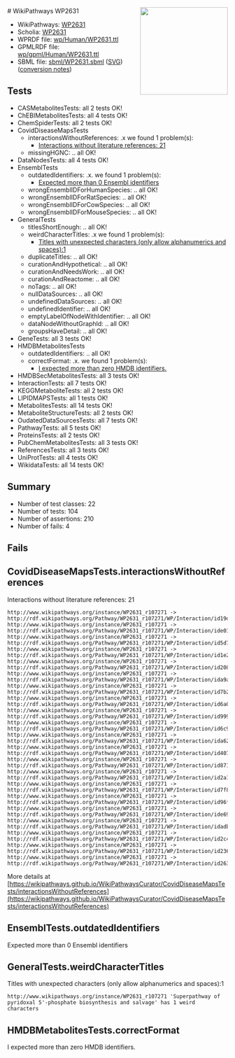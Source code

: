 <img style="float: right; width: 200px" src="../logo.png" />
# WikiPathways WP2631

* WikiPathways: [WP2631](https://identifiers.org/wikipathways:WP2631)
* Scholia: [WP2631](https://scholia.toolforge.org/wikipathways/WP2631)
* WPRDF file: [wp/Human/WP2631.ttl](../wp/Human/WP2631.ttl)
* GPMLRDF file: [wp/gpml/Human/WP2631.ttl](../wp/gpml/Human/WP2631.ttl)
* SBML file: [sbml/WP2631.sbml](../sbml/WP2631.sbml) ([SVG](../sbml/WP2631.svg)) ([conversion notes](../sbml/WP2631.txt))

## Tests
* CASMetabolitesTests: all 2 tests OK!
* ChEBIMetabolitesTests: all 4 tests OK!
* ChemSpiderTests: all 2 tests OK!
* CovidDiseaseMapsTests
    * interactionsWithoutReferences: .x we found 1 problem(s):
        * [Interactions without literature references: 21](#9701cd01)
    * missingHGNC: .. all OK!
* DataNodesTests: all 4 tests OK!
* EnsemblTests
    * outdatedIdentifiers: .x. we found 1 problem(s):
        * [Expected more than 0 Ensembl identifiers](#f44398b7)
    * wrongEnsemblIDForHumanSpecies: .. all OK!
    * wrongEnsemblIDForRatSpecies: .. all OK!
    * wrongEnsemblIDForCowSpecies: .. all OK!
    * wrongEnsemblIDForMouseSpecies: .. all OK!
* GeneralTests
    * titlesShortEnough: .. all OK!
    * weirdCharacterTitles: .x we found 1 problem(s):
        * [Titles with unexpected characters (only allow alphanumerics and spaces):1](#fda87b3f)
    * duplicateTitles: .. all OK!
    * curationAndHypothetical: .. all OK!
    * curationAndNeedsWork: .. all OK!
    * curationAndReactome: .. all OK!
    * noTags: .. all OK!
    * nullDataSources: .. all OK!
    * undefinedDataSources: .. all OK!
    * undefinedIdentifier: .. all OK!
    * emptyLabelOfNodeWithIdentifier: .. all OK!
    * dataNodeWithoutGraphId: .. all OK!
    * groupsHaveDetail: .. all OK!
* GeneTests: all 3 tests OK!
* HMDBMetabolitesTests
    * outdatedIdentifiers: .. all OK!
    * correctFormat: .x. we found 1 problem(s):
        * [I expected more than zero HMDB identifiers.](#ad154c1e)
* HMDBSecMetabolitesTests: all 3 tests OK!
* InteractionTests: all 7 tests OK!
* KEGGMetaboliteTests: all 2 tests OK!
* LIPIDMAPSTests: all 1 tests OK!
* MetabolitesTests: all 14 tests OK!
* MetaboliteStructureTests: all 2 tests OK!
* OudatedDataSourcesTests: all 7 tests OK!
* PathwayTests: all 5 tests OK!
* ProteinsTests: all 2 tests OK!
* PubChemMetabolitesTests: all 3 tests OK!
* ReferencesTests: all 3 tests OK!
* UniProtTests: all 4 tests OK!
* WikidataTests: all 14 tests OK!


## Summary

* Number of test classes: 22
* Number of tests: 104
* Number of assertions: 210
* Number of fails: 4

## Fails

<a name="9701cd01" />

## CovidDiseaseMapsTests.interactionsWithoutReferences

Interactions without literature references: 21
```
http://www.wikipathways.org/instance/WP2631_r107271 -> http://rdf.wikipathways.org/Pathway/WP2631_r107271/WP/Interaction/id19dc4c6d
http://www.wikipathways.org/instance/WP2631_r107271 -> http://rdf.wikipathways.org/Pathway/WP2631_r107271/WP/Interaction/ide012be62
http://www.wikipathways.org/instance/WP2631_r107271 -> http://rdf.wikipathways.org/Pathway/WP2631_r107271/WP/Interaction/id5d7e74e1
http://www.wikipathways.org/instance/WP2631_r107271 -> http://rdf.wikipathways.org/Pathway/WP2631_r107271/WP/Interaction/id1e2a6ac9
http://www.wikipathways.org/instance/WP2631_r107271 -> http://rdf.wikipathways.org/Pathway/WP2631_r107271/WP/Interaction/id2089d9ca
http://www.wikipathways.org/instance/WP2631_r107271 -> http://rdf.wikipathways.org/Pathway/WP2631_r107271/WP/Interaction/ida9afc1f3
http://www.wikipathways.org/instance/WP2631_r107271 -> http://rdf.wikipathways.org/Pathway/WP2631_r107271/WP/Interaction/id7b25978e
http://www.wikipathways.org/instance/WP2631_r107271 -> http://rdf.wikipathways.org/Pathway/WP2631_r107271/WP/Interaction/id6a0f684c
http://www.wikipathways.org/instance/WP2631_r107271 -> http://rdf.wikipathways.org/Pathway/WP2631_r107271/WP/Interaction/id99918858
http://www.wikipathways.org/instance/WP2631_r107271 -> http://rdf.wikipathways.org/Pathway/WP2631_r107271/WP/Interaction/id6c94fb82
http://www.wikipathways.org/instance/WP2631_r107271 -> http://rdf.wikipathways.org/Pathway/WP2631_r107271/WP/Interaction/ida626debc
http://www.wikipathways.org/instance/WP2631_r107271 -> http://rdf.wikipathways.org/Pathway/WP2631_r107271/WP/Interaction/id407c62ed
http://www.wikipathways.org/instance/WP2631_r107271 -> http://rdf.wikipathways.org/Pathway/WP2631_r107271/WP/Interaction/id87196fc4
http://www.wikipathways.org/instance/WP2631_r107271 -> http://rdf.wikipathways.org/Pathway/WP2631_r107271/WP/Interaction/id2a1ec532
http://www.wikipathways.org/instance/WP2631_r107271 -> http://rdf.wikipathways.org/Pathway/WP2631_r107271/WP/Interaction/id7f8ab802
http://www.wikipathways.org/instance/WP2631_r107271 -> http://rdf.wikipathways.org/Pathway/WP2631_r107271/WP/Interaction/id96f1783a
http://www.wikipathways.org/instance/WP2631_r107271 -> http://rdf.wikipathways.org/Pathway/WP2631_r107271/WP/Interaction/ide69a329b
http://www.wikipathways.org/instance/WP2631_r107271 -> http://rdf.wikipathways.org/Pathway/WP2631_r107271/WP/Interaction/idadb13cc2
http://www.wikipathways.org/instance/WP2631_r107271 -> http://rdf.wikipathways.org/Pathway/WP2631_r107271/WP/Interaction/id2c44dd02
http://www.wikipathways.org/instance/WP2631_r107271 -> http://rdf.wikipathways.org/Pathway/WP2631_r107271/WP/Interaction/id23681d5c
http://www.wikipathways.org/instance/WP2631_r107271 -> http://rdf.wikipathways.org/Pathway/WP2631_r107271/WP/Interaction/id263a296d
```

More details at [https://wikipathways.github.io/WikiPathwaysCurator/CovidDiseaseMapsTests/interactionsWithoutReferences](https://wikipathways.github.io/WikiPathwaysCurator/CovidDiseaseMapsTests/interactionsWithoutReferences)

<a name="f44398b7" />

## EnsemblTests.outdatedIdentifiers

Expected more than 0 Ensembl identifiers
<a name="fda87b3f" />

## GeneralTests.weirdCharacterTitles

Titles with unexpected characters (only allow alphanumerics and spaces):1
```
http://www.wikipathways.org/instance/WP2631_r107271 'Superpathway of pyridoxal 5'-phosphate biosynthesis and salvage' has 1 weird characters
```

<a name="ad154c1e" />

## HMDBMetabolitesTests.correctFormat

I expected more than zero HMDB identifiers.
